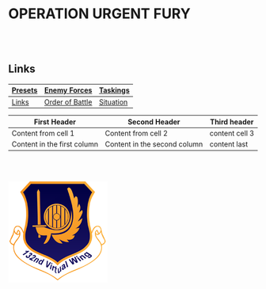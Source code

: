 # OPERATION URGENT FURY

<br>
<br>






## Links
[Presets](/Docs/Presets.md) | [Enemy Forces](/Docs/Enemy.md)  | [Taskings](/Docs/Taskings.md)
|----------------------------| -----------------------------   | ---- |
[Links](/Docs/Links.md)     | [Order of Battle](/Docs/OOB.md) | [Situation](/Docs/Taskings.md)


First Header|Second Header|Third header
------------|-------------|------------
Content from cell 1|Content from cell 2|content cell 3
Content in the first column| Content in the second column|content last


<br>
<br>




![132nd Logo](/Images/132ndLogosmall.png)
